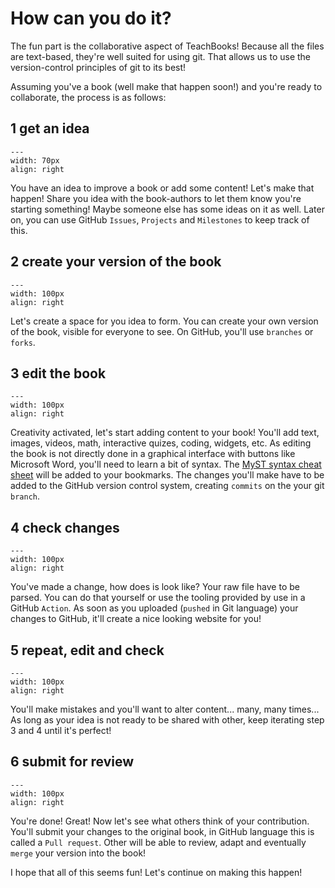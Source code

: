 # How can you do it?

The fun part is the collaborative aspect of TeachBooks! Because all the files are text-based, they're well suited for using git. That allows us to use the version-control principles of git to its best!

Assuming you've a book (well make that happen soon!) and you're ready to collaborate, the process is as follows:

## 1 get an idea
```{figure} figures/idea.png
---
width: 70px
align: right
```
You have an idea to improve a book or add some content! Let's make that happen! Share you idea with the book-authors to let them know you're starting something! Maybe someone else has some ideas on it as well. Later on, you can use GitHub `Issues`, `Projects` and `Milestones` to keep track of this.

## 2 create your version of the book
```{figure} figures/branch.png
---
width: 100px
align: right
```
Let's create a space for you idea to form. You can create your own version of the book, visible for everyone to see. On GitHub, you'll use `branches` or `forks`.

## 3 edit the book
```{figure} figures/edit.png
---
width: 100px
align: right
```
Creativity activated, let's start adding content to your book! You'll add text, images, videos, math, interactive quizes, coding, widgets, etc. As editing the book is not directly done in a graphical interface with buttons like Microsoft Word, you'll need to learn a bit of syntax. The [MyST syntax cheat sheet](https://jupyterbook.org/en/stable/reference/cheatsheet.html) will be added to your bookmarks. The changes you'll make have to be added to the GitHub version control system, creating `commits` on the your git `branch`.

## 4 check changes
```{figure} figures/check.png
---
width: 100px
align: right
```
You've made a change, how does is look like? Your raw file have to be parsed. You can do that yourself or use the tooling provided by use in a GitHub `Action`. As soon as you uploaded (`pushed` in Git language) your changes to GitHub, it'll create a nice looking website for you!

## 5 repeat, edit and check
```{figure} figures/review.png
---
width: 100px
align: right
```
You'll make mistakes and you'll want to alter content... many, many times... As long as your idea is not ready to be shared with other, keep iterating step 3 and 4 until it's perfect!

## 6 submit for review
```{figure} figures/online.png
---
width: 100px
align: right
```
You're done! Great! Now let's see what others think of your contribution. You'll submit your changes to the original book, in GitHub language this is called a `Pull request`. Other will be able to review, adapt and eventually `merge` your version into the book!

I hope that all of this seems fun! Let's continue on making this happen!